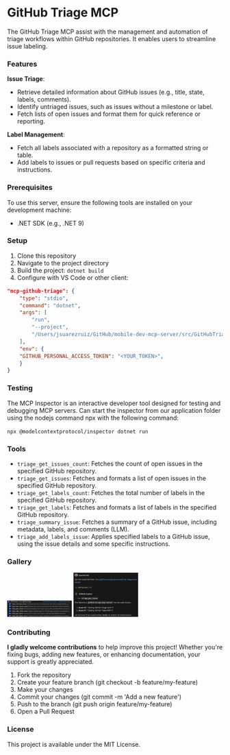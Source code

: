 # GitHub Triage MCP

The GitHub Triage MCP assist with the management and automation of triage workflows within GitHub repositories. It enables users to streamline issue labeling.

### Features

**Issue Triage**:
* Retrieve detailed information about GitHub issues (e.g., title, state, labels, comments).
* Identify untriaged issues, such as issues without a milestone or label.
* Fetch lists of open issues and format them for quick reference or reporting.

**Label Management**:
* Fetch all labels associated with a repository as a formatted string or table.
* Add labels to issues or pull requests based on specific criteria and instructions.

### Prerequisites

To use this server, ensure the following tools are installed on your development machine:

- .NET SDK (e.g., .NET 9)

### Setup

1. Clone this repository
2. Navigate to the project directory
3. Build the project: `dotnet build`
4. Configure with VS Code or other client:

```json
"mcp-github-triage": {
    "type": "stdio",
    "command": "dotnet",
    "args": [
        "run",
        "--project",
        "/Users/jsuarezruiz/GitHub/mobile-dev-mcp-server/src/GitHubTriageMcpServer.csproj"
    ],
    "env": { 
    "GITHUB_PERSONAL_ACCESS_TOKEN": "<YOUR_TOKEN>",
    }
}
```

### Testing

The MCP Inspector is an interactive developer tool designed for testing and debugging MCP servers. Can start the inspector from our application folder using the nodejs command npx with the following command:

`npx @modelcontextprotocol/inspector dotnet run`

### Tools

* `triage_get_issues_count`: Fetches the count of open issues in the specified GitHub repository.
* `triage_get_issues`: Fetches and formats a list of open issues in the specified GitHub repository.
* `triage_get_labels_count`: Fetches the total number of labels in the specified GitHub repository.
* `triage_get_labels`: Fetches and formats a list of labels in the specified GitHub repository.
* `triage_summary_issue`: Fetches a summary of a GitHub issue, including metadata, labels, and comments (LLM).
* `triage_add_labels_issue`: Applies specified labels to a GitHub issue, using the issue details and some specific instructions.

### Gallery

<img src="https://raw.githubusercontent.com/jsuarezruiz/github-triage-mcp-server/refs/heads/main/images/triage-tools.png" width="30%"></img> <img src="https://raw.githubusercontent.com/jsuarezruiz/github-triage-mcp-server/refs/heads/main/images/triage-issue-list.png" width="30%"></img>

### Contributing

**I gladly welcome contributions** to help improve this project! Whether you're fixing bugs, adding new features, or enhancing documentation, your support is greatly appreciated.

1. Fork the repository
2. Create your feature branch (git checkout -b feature/my-feature)
4. Make your changes
6. Commit your changes (git commit -m 'Add a new feature')
7. Push to the branch (git push origin feature/my-feature)
8. Open a Pull Request

### License

This project is available under the MIT License.
